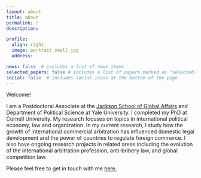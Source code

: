 ```yaml
---
layout: about
title: about
permalink: /
description:

profile:
  align: right
  image: portrait_small.jpg
  address:

news: false  # includes a list of news items
selected_papers: false # includes a list of papers marked as "selected={true}"
social: false  # includes social icons at the bottom of the page
---
```


Welcome!

I am a Postdoctoral Associate at the [Jackson School of Global Affairs](https://jackson.yale.edu) and Department of Political Science at Yale University. I completed my PhD at Cornell University. My research focuses on topics in international political economy, law and organization. In my current research, I study how the growth of international commercial arbitration has influenced domestic legal development and the power of countries to regulate foreign commerce. I also have ongoing research projects in related areas including the evolution of the international arbitration profession, anti-bribery law, and global competition law.

Please feel free to get in touch with me [here.](mailto:michael.allen@yale.edu)
